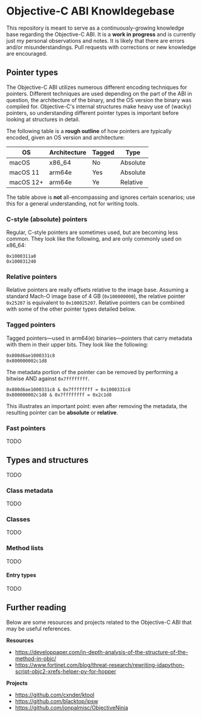 # Objective-C ABI Knowldegebase

This repository is meant to serve as a continuously-growing knowledge base
regarding the Objective-C ABI. It is a **work in progress** and is currently
just my personal observations and notes. It is likely that there are errors
and/or misunderstandings. Pull requests with corrections or new knowledge are
encouraged.

## Pointer types

The Objective-C ABI utilizes numerous different encoding techniques for
pointers. Different techniques are used depending on the part of the ABI in
question, the architecture of the binary, and the OS version the binary was
compiled for. Objective-C's internal structures make heavy use of (wacky)
pointers, so understanding different pointer types is important before looking
at structures in detail.

The following table is a **rough outline** of how pointers are typically
encoded, given an OS version and architecture:

| OS        | Architecture | Tagged | Type     |
|-----------|--------------|--------|----------|
| macOS     | x86_64       | No     | Absolute |
| macOS 11  | arm64e       | Yes    | Absolute |
| macOS 12+ | arm64e       | Ye     | Relative |

The table above is **not** all-encompassing and ignores certain scenarios; use
this for a general understanding, not for writing tools.

### C-style (absolute) pointers

Regular, C-style pointers are sometimes used, but are becoming less common. They
look like the following, and are only commonly used on x86_64:

```
0x1000311a0
0x100031240
```

### Relative pointers

Relative pointers are really offsets relative to the image base. Assuming a
standard Mach-O image base of 4 GB (`0x100000000`), the relative pointer
`0x25207` is equivalent to `0x100025207`. Relative pointers can be combined with
some of the other pointer types detailed below.

### Tagged pointers

Tagged pointers&mdash;used in arm64(e) binaries&mdash;pointers that carry
metadata with them in their upper bits. They look like the following:

```
0x800d6ae1000331c8
0x800000002c1d8
```

The metadata portion of the pointer can be removed by performing a bitwise AND
against `0x7ffffffff`.

```
0x800d6ae1000331c8 & 0x7ffffffff = 0x1000331c8
0x800000002c1d8 & 0x7ffffffff = 0x2c1d8
```

This illustrates an important point: even after removing the metadata, the
resulting pointer can be **absolute** or **relative**.

### Fast pointers

TODO

## Types and structures

TODO

### Class metadata

TODO

### Classes

TODO

### Method lists

TODO

#### Entry types

TODO

## Further reading

Below are some resources and projects related to the Objective-C ABI that may be
useful references.

**Resources**

- https://developpaper.com/in-depth-analysis-of-the-structure-of-the-method-in-objc/
- https://www.fortinet.com/blog/threat-research/rewriting-idapython-script-objc2-xrefs-helper-py-for-hopper

**Projects**

- https://github.com/cxnder/ktool
- https://github.com/blacktop/ipsw
- https://github.com/jonpalmisc/ObjectiveNinja
